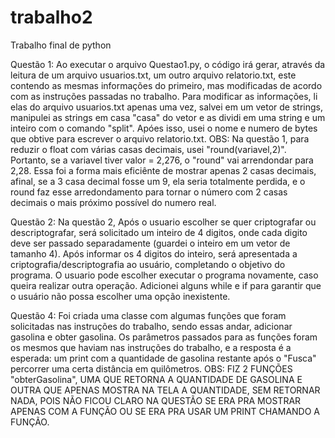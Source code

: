 # trabalho2
Trabalho final de python

Questão 1: Ao executar o arquivo Questao1.py, o código irá gerar, através da leitura de um arquivo usuarios.txt, um outro arquivo relatorio.txt, este contendo as mesmas informações do primeiro, mas modificadas de acordo com as instruções passadas no trabalho. Para modificar as informações, li elas do arquivo usuarios.txt apenas uma vez, salvei em um vetor de strings, manipulei as strings em casa "casa" do vetor e as dividi em uma string e um inteiro com o comando "split". Apóes isso, usei o nome e numero de bytes que obtive para escrever o arquivo relatorio.txt. OBS: Na questão 1, para reduzir o float com várias casas decimais, usei "round(variavel,2)". Portanto, se a variavel tiver valor = 2,276, o "round" vai arrendondar para 2,28. Essa foi a forma mais eficiênte de mostrar apenas 2 casas decimais, afinal, se a 3 casa decimal fosse um 9, ela seria totalmente perdida, e o round faz esse arredondamento para tornar o número com 2 casas decimais o mais próximo possível do numero real.

Questão 2: Na questão 2, Após o usuario escolher se quer criptografar ou descriptografar, será solicitado um inteiro de 4 digitos, onde cada digito deve ser passado separadamente (guardei o inteiro em um vetor de tamanho 4). Após informar os 4 digitos do inteiro, será apresentada a criptografia/descriptografia ao usuário, completando o objetivo do programa. O usuario pode escolher executar o programa novamente, caso queira realizar outra operação. Adicionei alguns while e if para garantir que o usuário não possa escolher uma opção inexistente.

Questão 4: Foi criada uma classe com algumas funções que foram solicitadas nas instruções do trabalho, sendo essas andar, adicionar gasolina e obter gasolina. Os parâmetros passados para as funções foram os mesmos que haviam nas instruções do trabalho, e a resposta é a esperada: um print com a quantidade de gasolina restante após o "Fusca" percorrer uma certa distância em quilômetros. OBS: FIZ 2 FUNÇÕES "obterGasolina", UMA QUE RETORNA A QUANTIDADE DE GASOLINA E OUTRA QUE APENAS MOSTRA NA TELA A QUANTIDADE, SEM RETORNAR NADA, POIS NÃO FICOU CLARO NA QUESTÃO SE ERA PRA MOSTRAR APENAS COM A FUNÇÃO OU SE ERA PRA USAR UM PRINT CHAMANDO A FUNÇÃO.
